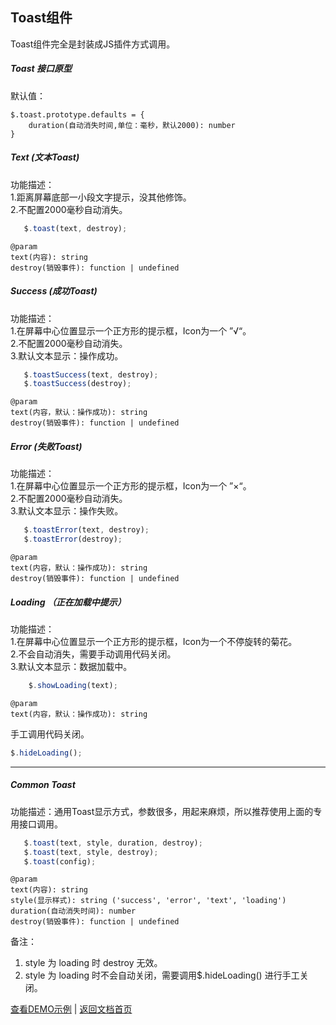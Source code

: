 ## Toast组件
Toast组件完全是封装成JS插件方式调用。

##### Toast 接口原型

默认值：
	
	$.toast.prototype.defaults = {
        duration(自动消失时间,单位：毫秒，默认2000): number
    }

##### Text (文本Toast)
功能描述：<br/>
1.距离屏幕底部一小段文字提示，没其他修饰。<br/>
2.不配置2000毫秒自动消失。

```javascript
   $.toast(text, destroy);
```

	@param
	text(内容): string
	destroy(销毁事件): function | undefined

##### Success (成功Toast)
功能描述：<br/>
1.在屏幕中心位置显示一个正方形的提示框，Icon为一个 ”√“。<br/>
2.不配置2000毫秒自动消失。<br/>
3.默认文本显示：操作成功。

```javascript
   $.toastSuccess(text, destroy);
   $.toastSuccess(destroy);
```

	@param
	text(内容，默认：操作成功): string
	destroy(销毁事件): function | undefined

##### Error (失败Toast)
功能描述：<br/>
1.在屏幕中心位置显示一个正方形的提示框，Icon为一个 ”×“。<br/>
2.不配置2000毫秒自动消失。<br/>
3.默认文本显示：操作失败。

```javascript
   $.toastError(text, destroy);
   $.toastError(destroy);
```

	@param
	text(内容，默认：操作成功): string
	destroy(销毁事件): function | undefined


##### Loading （正在加载中提示）
功能描述：<br/>
1.在屏幕中心位置显示一个正方形的提示框，Icon为一个不停旋转的菊花。<br/>
2.不会自动消失，需要手动调用代码关闭。<br/>
3.默认文本显示：数据加载中。
```javascript
	$.showLoading(text);
```
	@param
	text(内容，默认：操作成功): string

手工调用代码关闭。

```javascript
$.hideLoading();
```

----------


##### Common Toast
功能描述：通用Toast显示方式，参数很多，用起来麻烦，所以推荐使用上面的专用接口调用。

```javascript
   $.toast(text, style, duration, destroy);
   $.toast(text, style, destroy);
   $.toast(config);
```

	@param
	text(内容): string
	style(显示样式): string ('success', 'error', 'text', 'loading')
	duration(自动消失时间): number
	destroy(销毁事件): function | undefined

备注：<br/>
1. style 为 loading 时 destroy 无效。<br/>
2. style 为 loading 时不会自动关闭，需要调用$.hideLoading() 进行手工关闭。



[查看DEMO示例](https://dusksoft.github.io/SimpleUI/demo/toast.html) | [返回文档首页](index.md)
